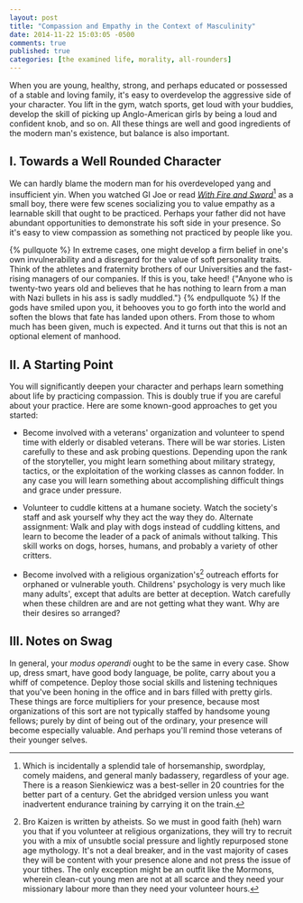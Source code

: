 ```yaml
---
layout: post
title: "Compassion and Empathy in the Context of Masculinity"
date: 2014-11-22 15:03:05 -0500
comments: true
published: true
categories: [the examined life, morality, all-rounders]
---
```


When you are young, healthy, strong, and perhaps educated or possessed of a stable and loving family, it's easy to overdevelop the aggressive side of your character. You lift in the gym, watch sports, get loud with your buddies, develop the skill of picking up Anglo-American girls by being a loud and confident knob, and so on. All these things are well and good ingredients of the modern man's existence, but balance is also important.

<!--more-->

## I. Towards a Well Rounded Character

We can hardly blame the modern man for his overdeveloped yang and insufficient yin. When you watched GI Joe or read [_With Fire and Sword_](http://en.wikipedia.org/wiki/With_Fire_and_Sword)[^0] as a small boy, there were few scenes socializing you to value empathy as a learnable skill that ought to be practiced. Perhaps your father did not have abundant opportunities to demonstrate his soft side in your presence. So it's easy to view compassion as something not practiced by people like you.

{% pullquote %}
In extreme cases, one might develop a firm belief in one's own invulnerability and a disregard for the value of soft personality traits. Think of the athletes and fraternity brothers of our Universities and the fast-rising managers of our companies. If this is you, take heed! {"Anyone who is twenty-two years old and believes that he has nothing to learn from a man with Nazi bullets in his ass is sadly muddled."}
{% endpullquote %} If the gods have smiled upon you, it behooves you to go forth into the world and soften the blows that fate has landed upon others. From those to whom much has been given, much is expected. And it turns out that this is not an optional element of manhood. 

## II. A Starting Point
You will significantly deepen your character and perhaps learn something about life by practicing compassion. This is doubly true if you are careful about your practice. Here are some known-good approaches to get you started:


* Become involved with a veterans' organization and volunteer to spend time with elderly or disabled veterans. There will be war stories. Listen carefully to these and ask probing questions. Depending upon the rank of the storyteller, you might learn something about military strategy, tactics, or the exploitation of the working classes as cannon fodder. In any case you will learn something about accomplishing difficult things and grace under pressure.

* Volunteer to cuddle kittens at a humane society. Watch the society's staff and ask yourself why they act the way they do. Alternate assignment: Walk and play with dogs instead of cuddling kittens, and learn to become the leader of a pack of animals without talking. This skill works on dogs, horses, humans, and probably a variety of other critters.

* Become involved with a religious organization's[^1] outreach efforts for orphaned or vulnerable youth. Childrens' psychology is very much like many adults', except that adults are better at deception. Watch carefully when these children are and are not getting what they want. Why are their desires so arranged?

## III. Notes on Swag

In general, your _modus operandi_ ought to be the same in every case. Show up, dress smart, have good body language, be polite, carry about you a whiff of competence. Deploy those social skills and listening techniques that you've been honing in the office and in bars filled with pretty girls. These things are force multipliers for your presence, because most organizations of this sort are not typically staffed by handsome young fellows; purely by dint of being out of the ordinary, your presence will become especially valuable. And perhaps you'll remind those veterans of their younger selves.

[^0]: Which is incidentally a splendid tale of horsemanship, swordplay, comely maidens, and general manly badassery, regardless of your age. There is a reason Sienkiewicz was a best-seller in 20 countries for the better part of a century. Get the abridged version unless you want inadvertent endurance training by carrying it on the train.

[^1]: Bro Kaizen is written by atheists. So we must in good faith (heh) warn you that if you volunteer at religious organizations, they will try to recruit you with a mix of unsubtle social pressure and lightly repurposed stone age mythology. It's not a deal breaker, and in the vast majority of cases they will be content with your presence alone and not press the issue of your tithes. The only exception might be an outfit like the Mormons, wherein clean-cut young men are not at all scarce and they need your missionary labour more than they need your volunteer hours. 